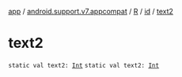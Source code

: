 [app](../../../index.md) / [android.support.v7.appcompat](../../index.md) / [R](../index.md) / [id](index.md) / [text2](.)

# text2

`static val text2: `[`Int`](https://kotlinlang.org/api/latest/jvm/stdlib/kotlin/-int/index.html)
`static val text2: `[`Int`](https://kotlinlang.org/api/latest/jvm/stdlib/kotlin/-int/index.html)